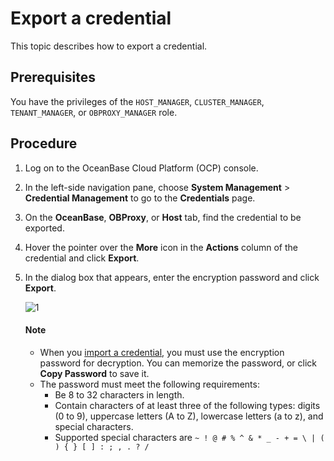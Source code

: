 # Export a credential

This topic describes how to export a credential.

## Prerequisites

You have the privileges of the `HOST_MANAGER`, `CLUSTER_MANAGER`, `TENANT_MANAGER`, or `OBPROXY_MANAGER` role.

## Procedure

1. Log on to the OceanBase Cloud Platform (OCP) console.

2. In the left-side navigation pane, choose **System Management** > **Credential Management** to go to the **Credentials** page.

3. On the **OceanBase**, **OBProxy**, or **Host** tab, find the credential to be exported.

4. Hover the pointer over the **More** icon in the **Actions** column of the credential and click **Export**.

5. In the dialog box that appears, enter the encryption password and click **Export**.

   ![1](https://obbusiness-private.oss-cn-shanghai.aliyuncs.com/doc/img/ocp/422/%E5%AF%BC%E5%87%BA%E5%87%AD%E6%8D%AE1.png)

   <main id="notice" type='explain'>
    <h4>Note</h4>
    <ul>
    <li>When you <a href="300.import-a-credential.md">import a credential</a>, you must use the encryption password for decryption. You can memorize the password, or click <strong>Copy Password</strong> to save it. </li>
    <li>The password must meet the following requirements:
    <ul>
    <li>Be 8 to 32 characters in length. </li>
    <li>Contain characters of at least three of the following types: digits (0 to 9), uppercase letters (A to Z), lowercase letters (a to z), and special characters. </li>
    <li>Supported special characters are <code>~ ! @ # % ^ &amp; * _ - + = \ | ( ) { } [ ] : ; , . ? /</code> </li>
    </ul>
    </li>
    </ul>
   </main>
